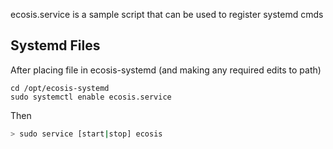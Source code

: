 ecosis.service is a sample script that can be used to register systemd cmds

## Systemd Files

After placing file in ecosis-systemd (and making any required edits to path)

```
cd /opt/ecosis-systemd
sudo systemctl enable ecosis.service
```

Then

```bash
> sudo service [start|stop] ecosis
```

